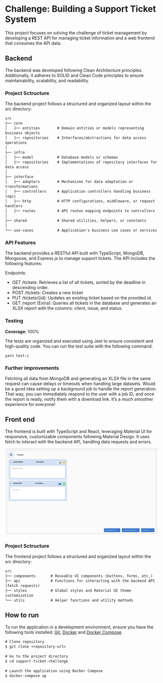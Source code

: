 # Challenge: Building a Support Ticket System
This project focuses on solving the challenge of ticket management by developing a REST API for managing ticket information and a web frontend that consumes the API data.

## Backend
The backend was developed following Clean Architecture principles. Additionally, it adheres to SOLID and Clean Code principles to ensure maintainability, scalability, and readability.

### Project Sctructure
The backend project follows a structured and organized layout within the src directory:

```
src  
├── core  
│   ├── entities        # Domain entities or models representing business objects  
│   ├── repositories    # Interfaces/abstractions for data access operations  
│  
├── infra  
│   ├── model           # Database models or schemas  
│   ├── repositories    # Implementations of repository interfaces for data access  
│  
├── interface  
│   ├── adapters        # Mechanisms for data adaptation or transformations  
│   ├── controllers     # Application controllers handling business logic  
│   ├── http            # HTTP configurations, middleware, or request handlers  
│   ├── routes          # API routes mapping endpoints to controllers  
│  
├── shared              # Shared utilities, helpers, or constants  
│  
└── use-cases           # Application's business use cases or services  
```

### API Features
The backend provides a RESTful API built with TypeScript, MongoDB, Mongoose, and Express.js to manage support tickets. The API includes the following features:

Endpoints:
- GET /tickets: Retrieves a list of all tickets, sorted by the deadline in descending order.
- POST /tickets: Creates a new ticket
- PUT /tickets/{id}: Updates an existing ticket based on the provided id.
- GET /report (Extra): Queries all tickets in the database and generates an XLSX report with the columns: client, issue, and status.

### Testing
**Coverage:** 100%

The tests are organized and executed using Jest to ensure consistent and high-quality code. You can run the test suite with the following command:
```
yarn test:c
```

### Further improvements 
Fetching all data from MongoDB and generating an XLSX file in the same request can cause delays or timeouts when handling large datasets.
Would be a good idea setting up a background job to handle the report generation. 
That way, you can immediately respond to the user with a job ID, and once the report is ready, notify them with a download link. It’s a much smoother experience for everyone!

## Front end
The frontend is built with TypeScript and React, leveraging Material UI for responsive, customizable components following Material Design. It uses fetch to interact with the backend API, handling data requests and errors. 

<img src=".github/assets/screen.png" alt="Support Ticket System">

### Project Sctructure
The frontend project follows a structured and organized layout within the src directory:

```
src
├── components       # Reusable UI components (buttons, forms, etc.)
├── api              # Functions for interacting with the backend API (fetch requests)
├── styles           # Global styles and Material UI theme customization
└── utils            # Helper functions and utility methods
```

## How to run
To run the application in a development environment, ensure you have the following tools installed: [Git](https://git-scm.com/), [Docker](https://docs.docker.com/engine/install/) and [Docker Compose](https://docs.docker.com/compose/install/).

```
# Clone repository
$ git clone <repository-url>

# Go to the project directory
$ cd support-ticket-challenge

# Launch the application using Docker Compose
$ docker-compose up
```
